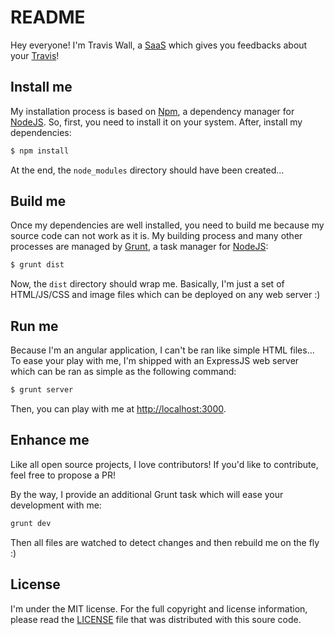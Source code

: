 # README

Hey everyone! I'm Travis Wall, a [SaaS](http://en.wikipedia.org/wiki/Software_as_a_service) which gives you feedbacks
about your [Travis](https://travis-ci.org/)!

## Install me

My installation process is based on [Npm](https://npmjs.org/), a dependency manager for [NodeJS](http://nodejs.org).
So, first, you need to install it on your system. After, install my dependencies:

``` bash
$ npm install
```

At the end, the `node_modules` directory should have been created...

## Build me

Once my dependencies are well installed, you need to build me because my source code can not work as it is. My building
process and many other processes are managed by [Grunt](http://gruntjs.com/), a task manager for
[NodeJS](http://nodejs.org):

``` bash
$ grunt dist
```

Now, the `dist` directory should wrap me. Basically, I'm just a set of HTML/JS/CSS and image files which can be
deployed on any web server :)

## Run me

Because I'm an angular application, I can't be ran like simple HTML files... To ease your play with me, I'm shipped
with an ExpressJS web server which can be ran as simple as the following command:

``` bash
$ grunt server
```

Then, you can play with me at [http://localhost:3000](http://localhost:3000).

## Enhance me

Like all open source projects, I love contributors! If you'd like to contribute, feel free to propose a PR!

By the way, I provide an additional Grunt task which will ease your development with me:

``` bash
grunt dev
```

Then all files are watched to detect changes and then rebuild me on the fly :)

## License

I'm under the MIT license. For the full copyright and license information, please read the
[LICENSE](https://github.com/egeloen/travis-wall/blob/master/LICENSE) file that was distributed with this soure code.

